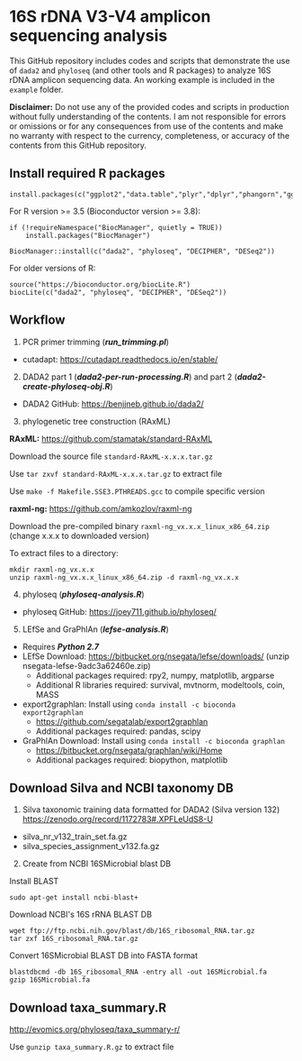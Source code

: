 # 16S rDNA V3-V4 amplicon sequencing analysis

This GitHub repository includes codes and scripts that demonstrate the use of `dada2` and `phyloseq` (and other tools and R packages) to analyze 16S rDNA amplicon sequencing data. An working example is included in the `example` folder. 

**Disclaimer:**
Do not use any of the provided codes and scripts in production without fully understanding of the contents. I am not responsible for errors or omissions or for any consequences from use of the contents and make no warranty with respect to the currency, completeness, or accuracy of the contents from this GitHub repository.

## Install required R packages

```
install.packages(c("ggplot2","data.table","plyr","dplyr","phangorn","ggbeeswarm","ggrepel","vegan","GUniFrac"))
```

For R version >= 3.5 (Bioconductor version >= 3.8):
```
if (!requireNamespace("BiocManager", quietly = TRUE))
    install.packages("BiocManager")

BiocManager::install(c("dada2", "phyloseq", "DECIPHER", "DESeq2"))
```

For older versions of R:
```
source("https://bioconductor.org/biocLite.R")
biocLite(c("dada2", "phyloseq", "DECIPHER", "DESeq2"))
```

## Workflow

1. PCR primer trimming (***run_trimming.pl***)
* cutadapt: https://cutadapt.readthedocs.io/en/stable/

2. DADA2 part 1 (***dada2-per-run-processing.R***) and part 2 (***dada2-create-phyloseq-obj.R***)
* DADA2 GitHub: https://benjjneb.github.io/dada2/

3. phylogenetic tree construction (RAxML)

**RAxML:**
https://github.com/stamatak/standard-RAxML

Download the source file `standard-RAxML-x.x.x.tar.gz`

Use `tar zxvf standard-RAxML-x.x.x.tar.gz` to extract file

Use `make -f Makefile.SSE3.PTHREADS.gcc` to compile specific version

**raxml-ng:**
https://github.com/amkozlov/raxml-ng

Download the pre-compiled binary `raxml-ng_vx.x.x_linux_x86_64.zip` (change x.x.x to downloaded version)

To extract files to a directory:
```
mkdir raxml-ng_vx.x.x
unzip raxml-ng_vx.x.x_linux_x86_64.zip -d raxml-ng_vx.x.x
```

4. phyloseq (***phyloseq-analysis.R***)
* phyloseq  GitHub: https://joey711.github.io/phyloseq/

5. LEfSe and GraPhlAn (***lefse-analysis.R***) 
* Requires ***Python 2.7***
* LEfSe Download: https://bitbucket.org/nsegata/lefse/downloads/ (unzip nsegata-lefse-9adc3a62460e.zip)
  * Additional packages required: rpy2, numpy, matplotlib, argparse
  * Additional R libraries required: survival, mvtnorm, modeltools, coin, MASS
* export2graphlan: Install using `conda install -c bioconda export2graphlan`
  * https://github.com/segatalab/export2graphlan
  * Additional packages required: pandas, scipy
* GraPhlAn Download: Install using `conda install -c bioconda graphlan`
  * https://bitbucket.org/nsegata/graphlan/wiki/Home
  * Additional packages required: biopython, matplotlib

## Download Silva and NCBI taxonomy DB

1. Silva taxonomic training data formatted for DADA2 (Silva version 132)
https://zenodo.org/record/1172783#.XPFLeUdS8-U
* silva_nr_v132_train_set.fa.gz
* silva_species_assignment_v132.fa.gz

2. Create from NCBI 16SMicrobial blast DB

Install BLAST 
```
sudo apt-get install ncbi-blast+
```

Download NCBI's 16S rRNA BLAST DB
```
wget ftp://ftp.ncbi.nih.gov/blast/db/16S_ribosomal_RNA.tar.gz
tar zxf 16S_ribosomal_RNA.tar.gz
```

Convert 16SMicrobial BLAST DB into FASTA format
```
blastdbcmd -db 16S_ribosomal_RNA -entry all -out 16SMicrobial.fa
gzip 16SMicrobial.fa
```

## Download taxa_summary.R
http://evomics.org/phyloseq/taxa_summary-r/

Use `gunzip taxa_summary.R.gz` to extract file

